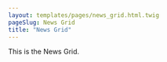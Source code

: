 ```yaml
---
layout: templates/pages/news_grid.html.twig
pageSlug: News Grid
title: "News Grid"
---
```

This is the News Grid.
